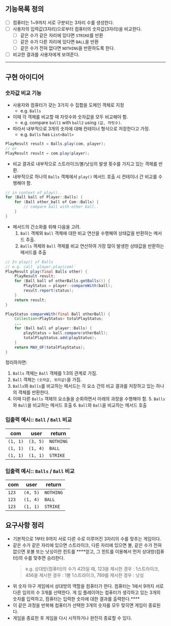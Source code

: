 ## 기능목록 정의

- [ ] 컴퓨터는 1~9까지 서로 구분되는 3자리 수를 생성한다.
- [ ] 사용자의 입력값(3자리)으로부터 컴퓨터의 숫자값(3자리)을 비교한다.
  - [ ] 같은 수가 같은 자리에 있다면 `STRIKE`를 반환
  - [ ] 같은 수가 다른 자리에 있다면 `BALL`을 반환
  - [ ] 같은 수가 전혀 없다면 `NOTHING`을 반환하도록 한다.
- [ ] 비교한 결과를 사용자에게 보여준다.

---

## 구현 아이디어

### 숫자값 비교 기능 

- 사용자와 컴퓨터가 갖는 3가지 수 집합을 도메인 객체로 지정 
  - e.g. `Balls`
- 이때 각 객체를 비교할 때 자릿수와 숫자값을 모두 비교해야 함. 
  - e.g. compare `ball1` with `ball2` using `(값, 자릿수)`.
- 따라서 내부적으로 3개의 숫자에 대해 컨테이너 형식으로 저장한다고 가정.
  - e.g. `Balls` has `List<Ball>`

```java
PlayResult result = Balls.play(com, player);
// or
PlayResult result = com.play(player);
```
- 비교 결과로 내부적으로 스트라이크/볼/낫싱의 발생 횟수를 가지고 있는 객체를 반환.
- 내부적으로 하나의 `Balls` 객체에서 `play()` 메서드 호출 시 컨테이너 간 비교를 수행해야 함.
```java
// in context of play()..
for (Ball ball of Player::Balls) {
	for (Ball other_ball of Com::Balls) {
		// compare ball with other ball..
    }
}
```
- 메서드의 간소화를 위해 다음을 고려. 
  1. `Ball` 객체와 `Ball` 객체에 대한 비교 연산을 수행해여 상태값을 반환하는 메서드 추출.
  2. `Balls` 객체와 `Ball` 객체를 비교 연산하여 가장 많이 발생한 상태값을 반환하는 메서드를 추출 

```java
// In play() of Balls
// e.g. call `player.play(com)`
PlayResult play(final Balls other) {
	PlayResult result;
	for (Ball ball of otherBalls.getBalls()) {
        PlayStatus = player::compareWith(ball);
        result.report(status);
	}
	return result;
}

PlayStatus compareWith(final Ball otherBall) {
    Collection<PlayStatus> totalPlayStatus;
    ...
	for (Ball ball of player::Balls) {
	    playStatus = ball.compare(otherBall);	
        totalPlayStatus.add(playStatus);
	}	
	return MAX_OF(totalPlayStatus);
}
```

정리하자면:

1. `Balls` 객체는 `Ball` 객체를 1:3의 관계로 가짐.
2. `Ball` 객체는 `(숫자값, 위치값)`을 가짐.
3. `Balls`와 `Balls`를 비교하는 메서드는 각 요소 간의 비교 결과를 저장하고 있는 하나의 객체를 반환한다.
4. 이때 다른 `Balls` 객체의 요소들을 순회하면서 아래의 과정을 수행해야 함. 
   5. `Balls`와 `Ball`을 비교하는 메서드 호출 
      6. `Ball`와 `Ball`을 비교하는 메서드 호출

### 입출력 예시:: `Ball` / `Ball` 비교

| com | user     | return    |
| --- |----------|-----------|
| `(1, 1)` | `(3, 5)` | `NOTHING` |
| `(1, 1)` | `(1, 4)` | `BALL`    |
| `(1, 1)` | `(1, 1)` | `STRIKE`  |

### 입출력 예시:: `Balls` / `Ball` 비교

| com   | user     | return    |
|-------|----------|-----------|
| `123` | `(4, 5)` | `NOTHING` |
| `123` | `(1, 4)` | `BALL`    |
| `123` | `(1, 1)` | `STRIKE`  |

## 요구사항 정리

- 기본적으로 1부터 9까지 서로 다른 수로 이루어진 3자리의 수를 맞추는 게임이다.
- 같은 수가 같은 자리에 있으면 스트라이크, 다른 자리에 있으면 볼, 같은 수가 전혀 없으면 포볼 또는 낫싱이란 힌트를 ****얻고, 그 힌트를 이용해서 먼저 상대방(컴퓨터)의 수를 맞추면 승리한다.
  > e.g. 상대방(컴퓨터)의 수가 425일 때, 123을 제시한 경우 : 1스트라이크, 456을 제시한 경우 : 1볼 1스트라이크, 789를 제시한 경우 : 낫싱 
- 위 숫자 야구 게임에서 상대방의 역할을 컴퓨터가 한다. 컴퓨터는 1에서 9까지 서로 다른 임의의 수 3개를 선택한다. 게 임 플레이어는 컴퓨터가 생각하고 있는 3개의 숫자를 입력하고, 컴퓨터는 입력한 숫자에 대한 결과를 출력한다.****
- 이 같은 과정을 반복해 컴퓨터가 선택한 3개의 숫자를 모두 맞히면 게임이 종료된다. 
- 게임을 종료한 후 게임을 다시 시작하거나 완전히 종료할 수 있다.